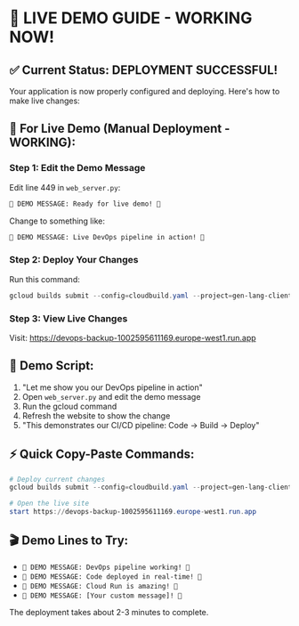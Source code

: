 # 🚀 LIVE DEMO GUIDE - WORKING NOW!

## ✅ Current Status: DEPLOYMENT SUCCESSFUL!

Your application is now properly configured and deploying. Here's how to make live changes:

## 🎯 For Live Demo (Manual Deployment - WORKING):

### Step 1: Edit the Demo Message
Edit line 449 in `web_server.py`:
```html
🚀 DEMO MESSAGE: Ready for live demo! 🚀
```
Change to something like:
```html
🚀 DEMO MESSAGE: Live DevOps pipeline in action! 🚀
```

### Step 2: Deploy Your Changes
Run this command:
```powershell
gcloud builds submit --config=cloudbuild.yaml --project=gen-lang-client-0502058841
```

### Step 3: View Live Changes
Visit: https://devops-backup-1002595611169.europe-west1.run.app

## 🔄 Demo Script:
1. "Let me show you our DevOps pipeline in action"
2. Open `web_server.py` and edit the demo message
3. Run the gcloud command
4. Refresh the website to show the change
5. "This demonstrates our CI/CD pipeline: Code → Build → Deploy"

## ⚡ Quick Copy-Paste Commands:

```powershell
# Deploy current changes
gcloud builds submit --config=cloudbuild.yaml --project=gen-lang-client-0502058841

# Open the live site
start https://devops-backup-1002595611169.europe-west1.run.app
```

## 🎬 Demo Lines to Try:
- `🚀 DEMO MESSAGE: DevOps pipeline working! 🚀`
- `🚀 DEMO MESSAGE: Code deployed in real-time! 🚀`
- `🚀 DEMO MESSAGE: Cloud Run is amazing! 🚀`
- `🚀 DEMO MESSAGE: [Your custom message]! 🚀`

The deployment takes about 2-3 minutes to complete.